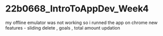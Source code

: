 # 22b0668_IntroToAppDev_Week4
my offline emulator was not working so i runned the app on chrome
new features - sliding delete , goals , total amount updation
